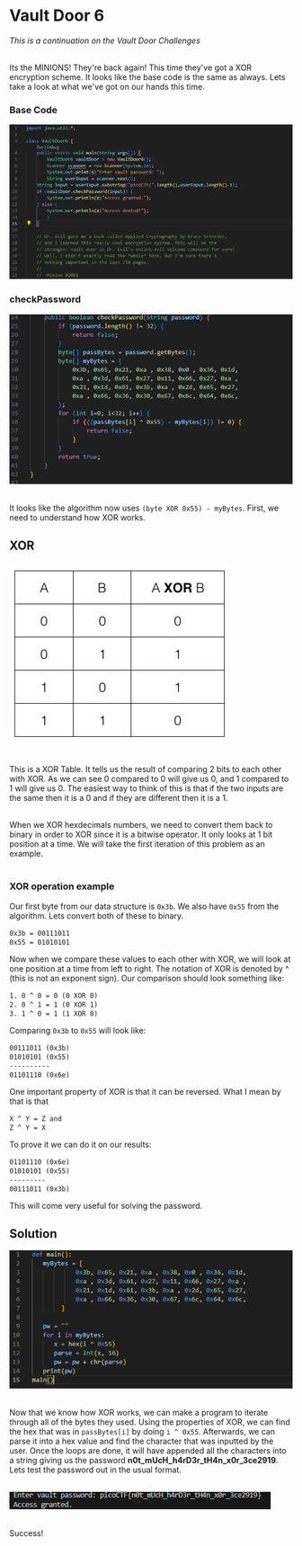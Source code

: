 # Vault Door 6
*This is a continuation on the Vault Door Challenges*<br><br>

Its the MINIONS! They're back again! This time they've got a XOR encryption scheme. It looks like the base code is the same as always. Lets take a look at what we've got on our hands this time.

### Base Code
![Vault Door 6 Base Code](./images/vd6_base_code.png)
### checkPassword
![Vault Door 6 checkPassword](./images/vd6_checkPassword.png)
<br><br>

It looks like the algorithm now uses `(byte XOR 0x55) - myBytes`. First, we need to understand how XOR works.

## XOR
![XOR Table](./images/xor-table.png)
<br><br>

This is a XOR Table. It tells us the result of comparing 2 bits to each other with XOR. As we can see 0 compared to 0 will give us 0, and 1 compared to 1 will give us 0. The easiest way to think of this is that if the two inputs are the same then it is a 0 and if they are different then it is a 1.
<br><br>

When we XOR hexdecimals numbers, we need to convert them back to binary in order to XOR since it is a bitwise operator. It only looks at 1 bit position at a time. We will take the first iteration of this problem as an example. <br><br>

### XOR operation example
Our first byte from our data structure is `0x3b`. We also have `0x55` from the algorithm. Lets convert both of these to binary. <br>

    0x3b = 00111011
    0x55 = 01010101

Now when we compare these values to each other with XOR, we will look at one position at a time from left to right. The notation of XOR is denoted by ^ (this is not an exponent sign). Our comparison should look something like:

    1. 0 ^ 0 = 0 (0 XOR 0)
    2. 0 ^ 1 = 1 (0 XOR 1)
    3. 1 ^ 0 = 1 (1 XOR 0)

Comparing `0x3b` to `0x55` will look like: <br>

    00111011 (0x3b)
    01010101 (0x55)
    ----------
    01101110 (0x6e)

One important property of XOR is that it can be reversed. What I mean by that is that 

    X ^ Y = Z and 
    Z ^ Y = X

To prove it we can do it on our results:

    01101110 (0x6e)
    01010101 (0x55)
    ---------
    00111011 (0x3b)

This will come very useful for solving the password.

## Solution

![Vault Door 6 Script](./images/vd6_python_script.png)
<br><br>

Now that we know how XOR works, we can make a program to iterate through all of the bytes they used. Using the properties of XOR, we can find the hex that was in `passBytes[i]` by doing `i ^ 0x55`. Afterwards, we can parse it into a hex value and find the character that was inputted by the user. Once the loops are done, it will have appended all the characters into a string giving us the password **n0t_mUcH_h4rD3r_tH4n_x0r_3ce2919**. Lets test the password out in the usual format.<br><br>

![Vault Door 6 Access Granted](./images/vd6_access_granted.png)
<br><br>

Success!